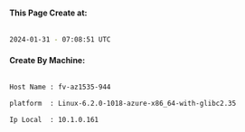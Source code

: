 
   
#### This Page Create at:

```bash

2024-01-31 - 07:08:51 UTC

```

#### Create By Machine:

```bash

Host Name : fv-az1535-944

platform  : Linux-6.2.0-1018-azure-x86_64-with-glibc2.35

Ip Local  : 10.1.0.161

```

